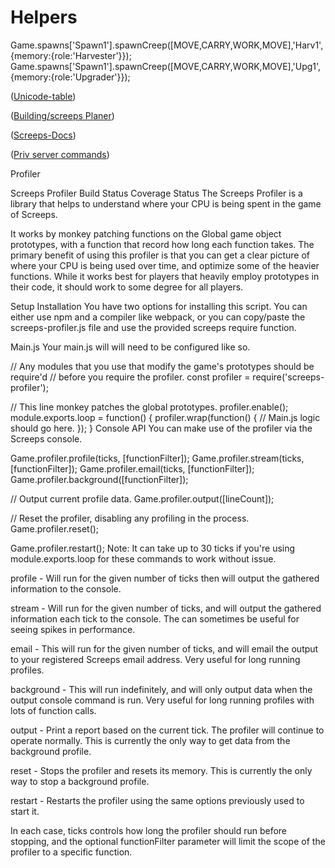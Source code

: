 # Helpers

Game.spawns['Spawn1'].spawnCreep([MOVE,CARRY,WORK,MOVE],'Harv1',{memory:{role:'Harvester'}});
Game.spawns['Spawn1'].spawnCreep([MOVE,CARRY,WORK,MOVE],'Upg1',{memory:{role:'Upgrader'}});

([Unicode-table](unicode-table.com))

([Building/screeps Planer](https://screeps.admon.dev/building-planner))

([Screeps-Docs](https://docs.screeps.com/api/))

([Priv server commands](https://wiki.screepspl.us/index.php/Private_Server_Common_Tasks))

Profiler

Screeps Profiler Build Status Coverage Status
The Screeps Profiler is a library that helps to understand where your CPU is being spent in the game of Screeps.

It works by monkey patching functions on the Global game object prototypes, with a function that record how long each function takes. The primary benefit of using this profiler is that you can get a clear picture of where your CPU is being used over time, and optimize some of the heavier functions. While it works best for players that heavily employ prototypes in their code, it should work to some degree for all players.

Setup
Installation
You have two options for installing this script. You can either use npm and a compiler like webpack, or you can copy/paste the screeps-profiler.js file and use the provided screeps require function.

Main.js
Your main.js will will need to be configured like so.

// Any modules that you use that modify the game's prototypes should be require'd
// before you require the profiler.
const profiler = require('screeps-profiler');

// This line monkey patches the global prototypes.
profiler.enable();
module.exports.loop = function() {
  profiler.wrap(function() {
    // Main.js logic should go here.
  });
}
Console API
You can make use of the profiler via the Screeps console.

Game.profiler.profile(ticks, [functionFilter]);
Game.profiler.stream(ticks, [functionFilter]);
Game.profiler.email(ticks, [functionFilter]);
Game.profiler.background([functionFilter]);

// Output current profile data.
Game.profiler.output([lineCount]);

// Reset the profiler, disabling any profiling in the process.
Game.profiler.reset();

Game.profiler.restart();
Note: It can take up to 30 ticks if you're using module.exports.loop for these commands to work without issue.

profile - Will run for the given number of ticks then will output the gathered information to the console.

stream - Will run for the given number of ticks, and will output the gathered information each tick to the console. The can sometimes be useful for seeing spikes in performance.

email - This will run for the given number of ticks, and will email the output to your registered Screeps email address. Very useful for long running profiles.

background - This will run indefinitely, and will only output data when the output console command is run. Very useful for long running profiles with lots of function calls.

output - Print a report based on the current tick. The profiler will continue to operate normally. This is currently the only way to get data from the background profile.

reset - Stops the profiler and resets its memory. This is currently the only way to stop a background profile.

restart - Restarts the profiler using the same options previously used to start it.

In each case, ticks controls how long the profiler should run before stopping, and the optional functionFilter parameter will limit the scope of the profiler to a specific function.
